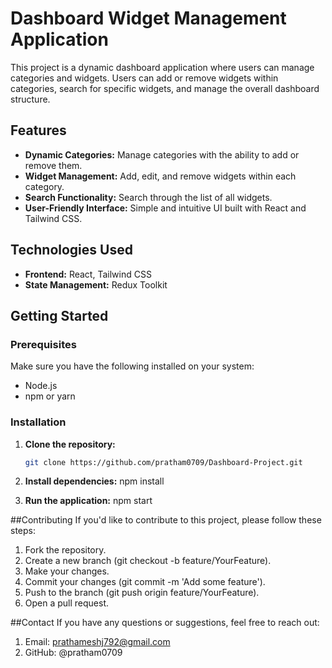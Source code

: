 # Dashboard Widget Management Application

This project is a dynamic dashboard application where users can manage categories and widgets. Users can add or remove widgets within categories, search for specific widgets, and manage the overall dashboard structure.

## Features

- **Dynamic Categories:** Manage categories with the ability to add or remove them.
- **Widget Management:** Add, edit, and remove widgets within each category.
- **Search Functionality:** Search through the list of all widgets.
- **User-Friendly Interface:** Simple and intuitive UI built with React and Tailwind CSS.

## Technologies Used

- **Frontend:** React, Tailwind CSS
- **State Management:** Redux Toolkit

## Getting Started

### Prerequisites

Make sure you have the following installed on your system:

- Node.js
- npm or yarn

### Installation

1. **Clone the repository:**

   ```bash
   git clone https://github.com/pratham0709/Dashboard-Project.git

2. **Install dependencies:**
   npm install

3. **Run the application:**
   npm start
   
##Contributing
If you'd like to contribute to this project, please follow these steps:

1. Fork the repository.
2. Create a new branch (git checkout -b feature/YourFeature).
3. Make your changes.
4. Commit your changes (git commit -m 'Add some feature').
5. Push to the branch (git push origin feature/YourFeature).
6. Open a pull request.

##Contact
If you have any questions or suggestions, feel free to reach out:

1. Email: prathameshj792@gmail.com
2. GitHub: @pratham0709

